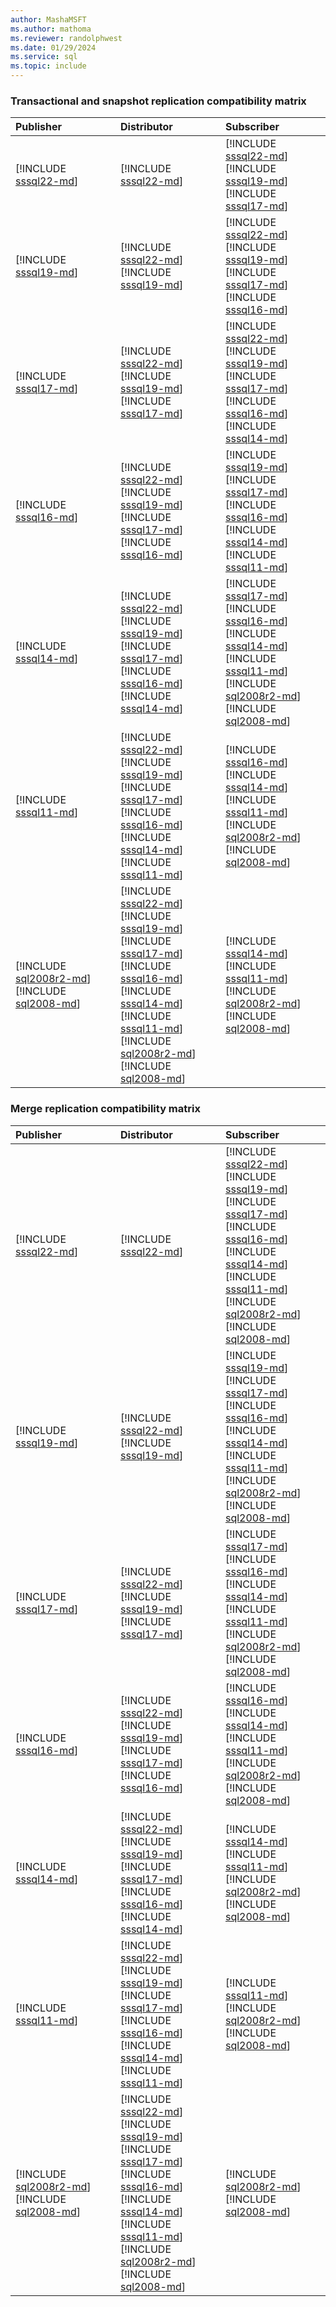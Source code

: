 ```yaml
---
author: MashaMSFT
ms.author: mathoma
ms.reviewer: randolphwest
ms.date: 01/29/2024
ms.service: sql
ms.topic: include
---
```


### Transactional and snapshot replication compatibility matrix

| **Publisher** | **Distributor** | **Subscriber** |
| :--- | :--- | :--- |
| [!INCLUDE [sssql22-md](sssql22-md.md)] |  [!INCLUDE [sssql22-md](sssql22-md.md)] |  [!INCLUDE [sssql22-md](sssql22-md.md)]<br /> [!INCLUDE [sssql19-md](sssql19-md.md)]<br /> [!INCLUDE [sssql17-md](sssql17-md.md)] |
|  [!INCLUDE [sssql19-md](sssql19-md.md)] |  [!INCLUDE [sssql22-md](sssql22-md.md)]<br /> [!INCLUDE [sssql19-md](sssql19-md.md)] |  [!INCLUDE [sssql22-md](sssql22-md.md)]<br /> [!INCLUDE [sssql19-md](sssql19-md.md)]<br /> [!INCLUDE [sssql17-md](sssql17-md.md)]<br /> [!INCLUDE [sssql16-md](sssql16-md.md)] |
|  [!INCLUDE [sssql17-md](sssql17-md.md)] |  [!INCLUDE [sssql22-md](sssql22-md.md)]<br /> [!INCLUDE [sssql19-md](sssql19-md.md)]<br /> [!INCLUDE [sssql17-md](sssql17-md.md)] |  [!INCLUDE [sssql22-md](sssql22-md.md)]<br /> [!INCLUDE [sssql19-md](sssql19-md.md)]<br /> [!INCLUDE [sssql17-md](sssql17-md.md)]<br /> [!INCLUDE [sssql16-md](sssql16-md.md)]<br /> [!INCLUDE [sssql14-md](sssql14-md.md)] |
|  [!INCLUDE [sssql16-md](sssql16-md.md)] |  [!INCLUDE [sssql22-md](sssql22-md.md)]<br /> [!INCLUDE [sssql19-md](sssql19-md.md)]<br /> [!INCLUDE [sssql17-md](sssql17-md.md)]<br /> [!INCLUDE [sssql16-md](sssql16-md.md)] |  [!INCLUDE [sssql19-md](sssql19-md.md)]<br /> [!INCLUDE [sssql17-md](sssql17-md.md)]<br /> [!INCLUDE [sssql16-md](sssql16-md.md)]<br /> [!INCLUDE [sssql14-md](sssql14-md.md)]<br /> [!INCLUDE [sssql11-md](sssql11-md.md)] |
|  [!INCLUDE [sssql14-md](sssql14-md.md)] |  [!INCLUDE [sssql22-md](sssql22-md.md)]<br /> [!INCLUDE [sssql19-md](sssql19-md.md)]<br /> [!INCLUDE [sssql17-md](sssql17-md.md)]<br /> [!INCLUDE [sssql16-md](sssql16-md.md)]<br /> [!INCLUDE [sssql14-md](sssql14-md.md)] |  [!INCLUDE [sssql17-md](sssql17-md.md)]<br /> [!INCLUDE [sssql16-md](sssql16-md.md)]<br /> [!INCLUDE [sssql14-md](sssql14-md.md)]<br /> [!INCLUDE [sssql11-md](sssql11-md.md)]<br />[!INCLUDE [sql2008r2-md](sql2008r2-md.md)]<br />[!INCLUDE [sql2008-md](sql2008-md.md)] |
|  [!INCLUDE [sssql11-md](sssql11-md.md)] |  [!INCLUDE [sssql22-md](sssql22-md.md)]<br /> [!INCLUDE [sssql19-md](sssql19-md.md)]<br /> [!INCLUDE [sssql17-md](sssql17-md.md)]<br /> [!INCLUDE [sssql16-md](sssql16-md.md)]<br /> [!INCLUDE [sssql14-md](sssql14-md.md)]<br /> [!INCLUDE [sssql11-md](sssql11-md.md)] |  [!INCLUDE [sssql16-md](sssql16-md.md)]<br /> [!INCLUDE [sssql14-md](sssql14-md.md)]<br /> [!INCLUDE [sssql11-md](sssql11-md.md)]<br />[!INCLUDE [sql2008r2-md](sql2008r2-md.md)]<br />[!INCLUDE [sql2008-md](sql2008-md.md)] |
| [!INCLUDE [sql2008r2-md](sql2008r2-md.md)]<br />[!INCLUDE [sql2008-md](sql2008-md.md)] |  [!INCLUDE [sssql22-md](sssql22-md.md)]<br /> [!INCLUDE [sssql19-md](sssql19-md.md)]<br /> [!INCLUDE [sssql17-md](sssql17-md.md)]<br /> [!INCLUDE [sssql16-md](sssql16-md.md)]<br /> [!INCLUDE [sssql14-md](sssql14-md.md)]<br /> [!INCLUDE [sssql11-md](sssql11-md.md)]<br />[!INCLUDE [sql2008r2-md](sql2008r2-md.md)]<br />[!INCLUDE [sql2008-md](sql2008-md.md)] |  [!INCLUDE [sssql14-md](sssql14-md.md)]<br /> [!INCLUDE [sssql11-md](sssql11-md.md)]<br />[!INCLUDE [sql2008r2-md](sql2008r2-md.md)]<br />[!INCLUDE [sql2008-md](sql2008-md.md)] |

### Merge replication compatibility matrix

| **Publisher** | **Distributor** | **Subscriber** |
| :--- | :--- | :--- |
|  [!INCLUDE [sssql22-md](sssql22-md.md)] |  [!INCLUDE [sssql22-md](sssql22-md.md)] |  [!INCLUDE [sssql22-md](sssql22-md.md)]<br /> [!INCLUDE [sssql19-md](sssql19-md.md)]<br /> [!INCLUDE [sssql17-md](sssql17-md.md)]<br /> [!INCLUDE [sssql16-md](sssql16-md.md)]<br /> [!INCLUDE [sssql14-md](sssql14-md.md)]<br /> [!INCLUDE [sssql11-md](sssql11-md.md)]<br />[!INCLUDE [sql2008r2-md](sql2008r2-md.md)]<br />[!INCLUDE [sql2008-md](sql2008-md.md)] |
|  [!INCLUDE [sssql19-md](sssql19-md.md)] |  [!INCLUDE [sssql22-md](sssql22-md.md)]<br /> [!INCLUDE [sssql19-md](sssql19-md.md)] |  [!INCLUDE [sssql19-md](sssql19-md.md)]<br /> [!INCLUDE [sssql17-md](sssql17-md.md)]<br /> [!INCLUDE [sssql16-md](sssql16-md.md)]<br /> [!INCLUDE [sssql14-md](sssql14-md.md)]<br /> [!INCLUDE [sssql11-md](sssql11-md.md)]<br />[!INCLUDE [sql2008r2-md](sql2008r2-md.md)]<br />[!INCLUDE [sql2008-md](sql2008-md.md)] |
|  [!INCLUDE [sssql17-md](sssql17-md.md)] |  [!INCLUDE [sssql22-md](sssql22-md.md)]<br /> [!INCLUDE [sssql19-md](sssql19-md.md)]<br /> [!INCLUDE [sssql17-md](sssql17-md.md)] |  [!INCLUDE [sssql17-md](sssql17-md.md)]<br /> [!INCLUDE [sssql16-md](sssql16-md.md)]<br /> [!INCLUDE [sssql14-md](sssql14-md.md)]<br /> [!INCLUDE [sssql11-md](sssql11-md.md)]<br />[!INCLUDE [sql2008r2-md](sql2008r2-md.md)]<br />[!INCLUDE [sql2008-md](sql2008-md.md)] |
|  [!INCLUDE [sssql16-md](sssql16-md.md)] |  [!INCLUDE [sssql22-md](sssql22-md.md)]<br /> [!INCLUDE [sssql19-md](sssql19-md.md)]<br /> [!INCLUDE [sssql17-md](sssql17-md.md)]<br /> [!INCLUDE [sssql16-md](sssql16-md.md)] |  [!INCLUDE [sssql16-md](sssql16-md.md)]<br /> [!INCLUDE [sssql14-md](sssql14-md.md)]<br /> [!INCLUDE [sssql11-md](sssql11-md.md)]<br />[!INCLUDE [sql2008r2-md](sql2008r2-md.md)]<br />[!INCLUDE [sql2008-md](sql2008-md.md)] |
|  [!INCLUDE [sssql14-md](sssql14-md.md)] |  [!INCLUDE [sssql22-md](sssql22-md.md)]<br /> [!INCLUDE [sssql19-md](sssql19-md.md)]<br /> [!INCLUDE [sssql17-md](sssql17-md.md)]<br /> [!INCLUDE [sssql16-md](sssql16-md.md)]<br /> [!INCLUDE [sssql14-md](sssql14-md.md)] |  [!INCLUDE [sssql14-md](sssql14-md.md)]<br /> [!INCLUDE [sssql11-md](sssql11-md.md)]<br />[!INCLUDE [sql2008r2-md](sql2008r2-md.md)]<br />[!INCLUDE [sql2008-md](sql2008-md.md)] |
|  [!INCLUDE [sssql11-md](sssql11-md.md)] |  [!INCLUDE [sssql22-md](sssql22-md.md)]<br /> [!INCLUDE [sssql19-md](sssql19-md.md)]<br /> [!INCLUDE [sssql17-md](sssql17-md.md)]<br /> [!INCLUDE [sssql16-md](sssql16-md.md)]<br /> [!INCLUDE [sssql14-md](sssql14-md.md)]<br /> [!INCLUDE [sssql11-md](sssql11-md.md)] |  [!INCLUDE [sssql11-md](sssql11-md.md)]<br />[!INCLUDE [sql2008r2-md](sql2008r2-md.md)]<br />[!INCLUDE [sql2008-md](sql2008-md.md)] |
| [!INCLUDE [sql2008r2-md](sql2008r2-md.md)]<br />[!INCLUDE [sql2008-md](sql2008-md.md)] |  [!INCLUDE [sssql22-md](sssql22-md.md)]<br /> [!INCLUDE [sssql19-md](sssql19-md.md)]<br /> [!INCLUDE [sssql17-md](sssql17-md.md)]<br /> [!INCLUDE [sssql16-md](sssql16-md.md)]<br /> [!INCLUDE [sssql14-md](sssql14-md.md)]<br /> [!INCLUDE [sssql11-md](sssql11-md.md)]<br />[!INCLUDE [sql2008r2-md](sql2008r2-md.md)]<br />[!INCLUDE [sql2008-md](sql2008-md.md)] | [!INCLUDE [sql2008r2-md](sql2008r2-md.md)]<br />[!INCLUDE [sql2008-md](sql2008-md.md)] |
